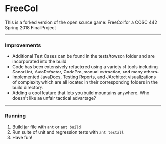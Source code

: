 # FreeCol

This is a forked version of the open source game: FreeCol for a COSC 442 Spring 2018 Final Project
- - -

### Improvements

*  Additional Test Cases can be found in the tests/towson folder and are incorporated into the build
*  Code has been extensively refactored using a variety of tools including SonarLint, AutoRefactor, CodePro, manual extraction, and many others..
*  Implemented JavaDocs, Testing Reports, and JArchitect visualizations of complexity which are all located in their corresponding folders in the build directory.
*  Adding a cool feature that lets you build mountains anywhere. Who doesn't like an unfair tactical advantage?


* * *

### Running

1. Build jar file with `ant` or `ant build`
2. Run suite of unit and regression tests with `ant testall`
3. Have fun!
